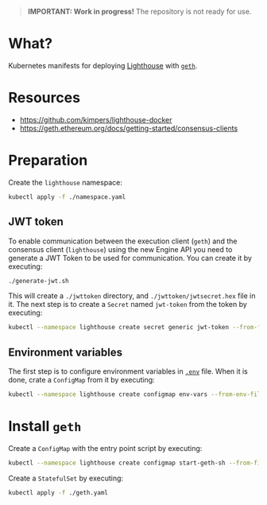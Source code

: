 > **IMPORTANT: Work in progress!** The repository is not ready for use.

# What?

Kubernetes manifests for deploying
[Lighthouse](https://github.com/sigp/lighthouse) with
[`geth`](https://geth.ethereum.org/).

# Resources

- https://github.com/kimpers/lighthouse-docker
- https://geth.ethereum.org/docs/getting-started/consensus-clients

# Preparation

Create the `lighthouse` namespace:

```bash
kubectl apply -f ./namespace.yaml
```

## JWT token

To enable communication between the execution client (`geth`) and the consensus
client (`lighthouse`) using the new Engine API you need to generate a JWT Token
to be used for communication. You can create it by executing:

```bash
./generate-jwt.sh
```

This will create a `./jwttoken` directory, and `./jwttoken/jwtsecret.hex` file
in it. The next step is to create a `Secret` named `jwt-token` from the token by
executing:

```bash
kubectl --namespace lighthouse create secret generic jwt-token --from-file=./jwttoken/jwtsecret.hex
```

## Environment variables

The first step is to configure environment variables in [`.env`](./.env) file.
When it is done, crate a `ConfigMap` from it by executing:

```bash
kubectl --namespace lighthouse create configmap env-vars --from-env-file=./.env
```

# Install `geth`

Create a `ConfigMap` with the entry point script by executing:

```bash
kubectl --namespace lighthouse create configmap start-geth-sh --from-file=./scripts/start-geth.sh
```

Create a `StatefulSet` by executing:

```bash
kubectl apply -f ./geth.yaml
```
